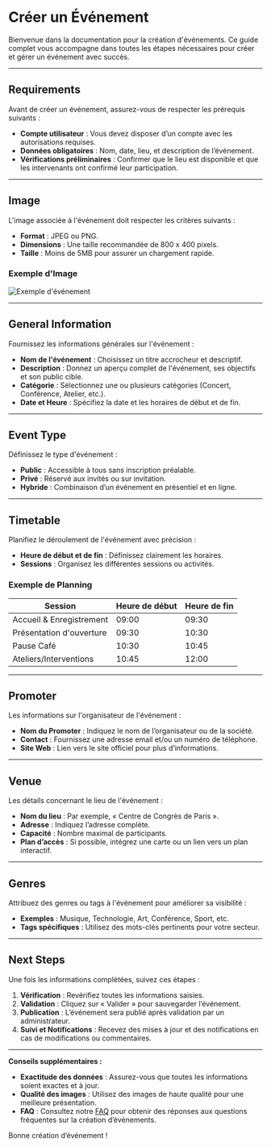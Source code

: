 # Créer un Événement

Bienvenue dans la documentation pour la création d'événements. Ce guide complet vous accompagne dans toutes les étapes nécessaires pour créer et gérer un événement avec succès.

---

## Requirements

Avant de créer un événement, assurez-vous de respecter les prérequis suivants :

- **Compte utilisateur** : Vous devez disposer d’un compte avec les autorisations requises.
- **Données obligatoires** : Nom, date, lieu, et description de l’événement.
- **Vérifications préliminaires** : Confirmer que le lieu est disponible et que les intervenants ont confirmé leur participation.

---

## Image

L'image associée à l'événement doit respecter les critères suivants :

- **Format** : JPEG ou PNG.
- **Dimensions** : Une taille recommandée de 800 x 400 pixels.
- **Taille** : Moins de 5MB pour assurer un chargement rapide.

### Exemple d'Image

![Exemple d'événement](https://via.placeholder.com/800x400?text=Event+Image)

---

## General Information

Fournissez les informations générales sur l'événement :

- **Nom de l'événement** : Choisissez un titre accrocheur et descriptif.
- **Description** : Donnez un aperçu complet de l'événement, ses objectifs et son public cible.
- **Catégorie** : Sélectionnez une ou plusieurs catégories (Concert, Conférence, Atelier, etc.).
- **Date et Heure** : Spécifiez la date et les horaires de début et de fin.

---

## Event Type

Définissez le type d'événement :

- **Public** : Accessible à tous sans inscription préalable.
- **Privé** : Réservé aux invités ou sur invitation.
- **Hybride** : Combinaison d’un événement en présentiel et en ligne.

---

## Timetable

Planifiez le déroulement de l'événement avec précision :

- **Heure de début et de fin** : Définissez clairement les horaires.
- **Sessions** : Organisez les différentes sessions ou activités.

### Exemple de Planning

| Session                  | Heure de début | Heure de fin |
|--------------------------|----------------|--------------|
| Accueil & Enregistrement | 09:00          | 09:30        |
| Présentation d'ouverture | 09:30          | 10:30        |
| Pause Café               | 10:30          | 10:45        |
| Ateliers/Interventions   | 10:45          | 12:00        |

---

## Promoter

Les informations sur l'organisateur de l'événement :

- **Nom du Promoter** : Indiquez le nom de l’organisateur ou de la société.
- **Contact** : Fournissez une adresse email et/ou un numéro de téléphone.
- **Site Web** : Lien vers le site officiel pour plus d’informations.

---

## Venue

Les détails concernant le lieu de l'événement :

- **Nom du lieu** : Par exemple, « Centre de Congrès de Paris ».
- **Adresse** : Indiquez l’adresse complète.
- **Capacité** : Nombre maximal de participants.
- **Plan d’accès** : Si possible, intégrez une carte ou un lien vers un plan interactif.

---

## Genres

Attribuez des genres ou tags à l'événement pour améliorer sa visibilité :

- **Exemples** : Musique, Technologie, Art, Conférence, Sport, etc.
- **Tags spécifiques** : Utilisez des mots-clés pertinents pour votre secteur.

---

## Next Steps

Une fois les informations complétées, suivez ces étapes :

1. **Vérification** : Revérifiez toutes les informations saisies.
2. **Validation** : Cliquez sur « Valider » pour sauvegarder l’événement.
3. **Publication** : L’événement sera publié après validation par un administrateur.
4. **Suivi et Notifications** : Recevez des mises à jour et des notifications en cas de modifications ou commentaires.

---

**Conseils supplémentaires :**

- **Exactitude des données** : Assurez-vous que toutes les informations soient exactes et à jour.
- **Qualité des images** : Utilisez des images de haute qualité pour une meilleure présentation.
- **FAQ** : Consultez notre [FAQ](#) pour obtenir des réponses aux questions fréquentes sur la création d’événements.

Bonne création d’événement !
